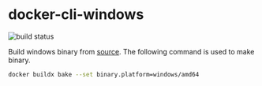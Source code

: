 # docker-cli-windows
![build status](https://github.com/ionash/docker-cli-windows/actions/workflows/build-test.yml/badge.svg)

Build windows binary from [source](https://github.com/docker/cli). The following command is used to make binary.

```bash
docker buildx bake --set binary.platform=windows/amd64
```
